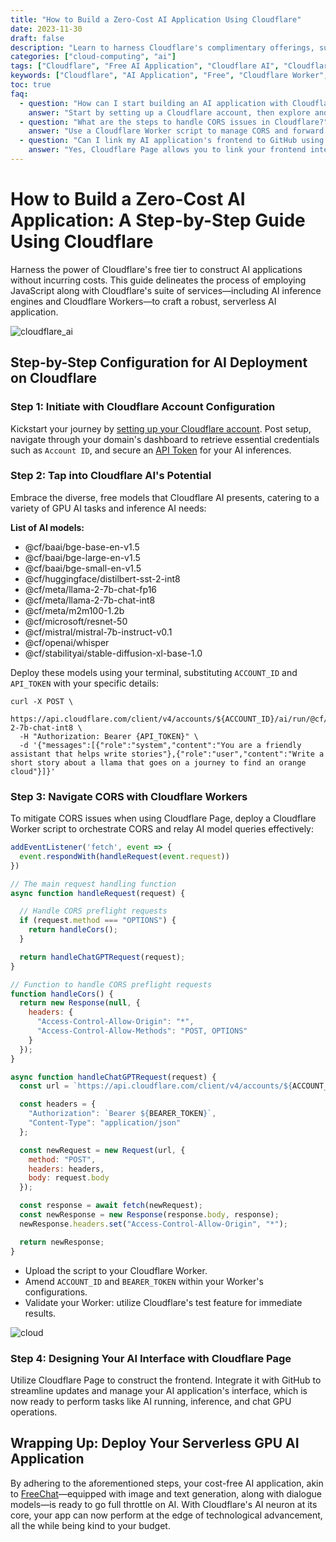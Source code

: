 ```yaml
---
title: "How to Build a Zero-Cost AI Application Using Cloudflare"
date: 2023-11-30
draft: false
description: "Learn to harness Cloudflare's complimentary offerings, such as AI Workers and Cloudflare Pages, to develop a cost-free AI application with powerful AI GPU capabilities."
categories: ["cloud-computing", "ai"]
tags: ["Cloudflare", "Free AI Application", "Cloudflare AI", "Cloudflare Worker", "Cloudflare Page", "javascript"]
keywords: ["Cloudflare", "AI Application", "Free", "Cloudflare Worker", "Cloudflare Page", "JavaScript", "API", "HTTPS", "AI GPU", "Chat GPU", "Run AI", "AI Inference", "GPU AI", "GPU and AI", "Inference AI", "Serverless GPU", "Cloudflare AI", "Cloudflare AI Workers", "Free GPU", "Get Inference AI Radar", "AI Worker", "Full Throttle AI", "GPU Pricing", "Huggingface Pricing", "Meta AI Blog", "Powered Models", "AI Running", "Cloudflare Workers AI", "Inferential中文", "Run.ai", "Nvidia Flare", "What is Inference in AI", "AI and GPU", "AI Neuron", "AI Workers", "Nvidia Workers", "NvidiaAI", "AI GPUs", "AI Inferences", "AI Staff", "Chat GPU AI", "GPU Machine", "Inferences中文", "Workers AI", "Cloudflare Worker Price", "CUDA GPT", "Edge GPU", "Hosted GPU", "Running AI", "Serverless Machine Learning", "What is AI Inferencing", "Cloud Inference", "GBT Zero AI", "Get Inference AI", "GPU Locations", "How the World Runs and Your Part in It", "Inference Service", "Inferencing AI", "Serverless GPUs", "Serverless Inference", "Zero Work .ai"]
toc: true
faq:
  - question: "How can I start building an AI application with Cloudflare?"
    answer: "Start by setting up a Cloudflare account, then explore and test the AI models offered by Cloudflare AI using your account details."
  - question: "What are the steps to handle CORS issues in Cloudflare?"
    answer: "Use a Cloudflare Worker script to manage CORS and forward AI model requests. This ensures seamless interaction between your application's frontend and backend."
  - question: "Can I link my AI application's frontend to GitHub using Cloudflare Page?"
    answer: "Yes, Cloudflare Page allows you to link your frontend interface with a GitHub project, facilitating easy updates and version control."
---
```



# How to Build a Zero-Cost AI Application: A Step-by-Step Guide Using Cloudflare

Harness the power of Cloudflare's free tier to construct AI applications without incurring costs. This guide delineates the process of employing JavaScript along with Cloudflare's suite of services—including AI inference engines and Cloudflare Workers—to craft a robust, serverless AI application.

![cloudflare_ai](/img/cloudflare_ai.png)

## Step-by-Step Configuration for AI Deployment on Cloudflare


### Step 1: Initiate with Cloudflare Account Configuration

Kickstart your journey by [setting up your Cloudflare account](https://dash.cloudflare.com/sign-up). Post setup, navigate through your domain's dashboard to retrieve essential credentials such as `Account ID`, and secure an [API Token](https://dash.cloudflare.com/profile/api-tokens) for your AI inferences.


### Step 2: Tap into Cloudflare AI's Potential

Embrace the diverse, free models that Cloudflare AI presents, catering to a variety of GPU AI tasks and inference AI needs:

**List of AI models:**

- @cf/baai/bge-base-en-v1.5
- @cf/baai/bge-large-en-v1.5
- @cf/baai/bge-small-en-v1.5
- @cf/huggingface/distilbert-sst-2-int8
- @cf/meta/llama-2-7b-chat-fp16
- @cf/meta/llama-2-7b-chat-int8
- @cf/meta/m2m100-1.2b
- @cf/microsoft/resnet-50
- @cf/mistral/mistral-7b-instruct-v0.1
- @cf/openai/whisper
- @cf/stabilityai/stable-diffusion-xl-base-1.0

Deploy these models using your terminal, substituting `ACCOUNT_ID` and `API_TOKEN` with your specific details:


```shell
curl -X POST \
  https://api.cloudflare.com/client/v4/accounts/${ACCOUNT_ID}/ai/run/@cf/meta/llama-2-7b-chat-int8 \
  -H "Authorization: Bearer {API_TOKEN}" \
  -d '{"messages":[{"role":"system","content":"You are a friendly assistant that helps write stories"},{"role":"user","content":"Write a short story about a llama that goes on a journey to find an orange cloud"}]}'
```

###  Step 3: Navigate CORS with Cloudflare Workers


To mitigate CORS issues when using Cloudflare Page, deploy a Cloudflare Worker script to orchestrate CORS and relay AI model queries effectively:



```js
addEventListener('fetch', event => {
  event.respondWith(handleRequest(event.request))
})

// The main request handling function
async function handleRequest(request) {

  // Handle CORS preflight requests
  if (request.method === "OPTIONS") {
    return handleCors();
  }

  return handleChatGPTRequest(request);
}

// Function to handle CORS preflight requests
function handleCors() {
  return new Response(null, {
    headers: {
      "Access-Control-Allow-Origin": "*",
      "Access-Control-Allow-Methods": "POST, OPTIONS"
    }
  });
}

async function handleChatGPTRequest(request) {
  const url = `https://api.cloudflare.com/client/v4/accounts/${ACCOUNT_ID}/ai/run/@cf/meta/llama-2-7b-chat-int8`;

  const headers = {
    "Authorization": `Bearer ${BEARER_TOKEN}`,
    "Content-Type": "application/json"
  };

  const newRequest = new Request(url, {
    method: "POST",
    headers: headers,
    body: request.body
  });

  const response = await fetch(newRequest);
  const newResponse = new Response(response.body, response);
  newResponse.headers.set("Access-Control-Allow-Origin", "*");

  return newResponse;
}
```

- Upload the script to your Cloudflare Worker.
- Amend `ACCOUNT_ID` and `BEARER_TOKEN` within your Worker's configurations.
- Validate your Worker: utilize Cloudflare's test feature for immediate results.


![cloud](/img/cloudflare.png)

### Step 4: Designing Your AI Interface with Cloudflare Page


Utilize Cloudflare Page to construct the frontend. Integrate it with GitHub to streamline updates and manage your AI application's interface, which is now ready to perform tasks like AI running, inference, and chat GPU operations.




## Wrapping Up: Deploy Your Serverless GPU AI Application
By adhering to the aforementioned steps, your cost-free AI application, akin to [FreeChat](https://freechat.mggg.cloud/)—equipped with image and text generation, along with dialogue models—is ready to go full throttle on AI. With Cloudflare's AI neuron at its core, your app can now perform at the edge of technological advancement, all the while being kind to your budget.
